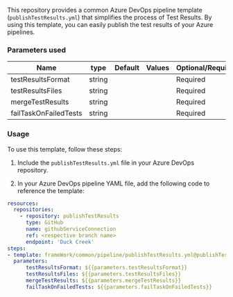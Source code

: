 This repository provides a common Azure DevOps pipeline template (`publishTestResults.yml`) that simplifies the process of Test Results. By using this template, you can easily publish the test results of your Azure pipelines.


### Parameters used
| Name  | type | Default | Values | Optional/Required | Comments |
| ------------- | ------------- | ------------- | ------------- | ------------- | ------------- |
| testResultsFormat | string | | | Required | |
| testResultsFiles | string | | | Required | |
| mergeTestResults | string | | | Required | |
| failTaskOnFailedTests | string | | | Required | |
 

### Usage

To use this template, follow these steps:

1. Include the `publishTestResults.yml` file in your Azure DevOps repository.

2. In your Azure DevOps pipeline YAML file, add the following code to reference the template:

```yaml
resources:
  repositories:
    - repository: publishTestResults
      type: GitHub
      name: githubServiceConnection
      ref: <respective branch name>
      endpoint: 'Duck Creek'
steps:
- template: frameWork/common/pipeline/publishTestResults.yml@publishTestResults
  parameters:
      testResultsFormat: ${{parameters.testResultsFormat}}
      testResultsFiles: ${{parameters.testResultsFiles}}
      mergeTestResults: ${{parameters.mergeTestResults}}
      failTaskOnFailedTests: ${{parameters.failTaskOnFailedTests}}
```
